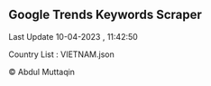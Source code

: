 

## Google Trends Keywords Scraper 
 
Last Update 10-04-2023 , 11:42:50

Country List :
VIETNAM.json



© Abdul Muttaqin 
